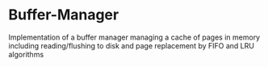 # Buffer-Manager
Implementation of a buffer manager managing a cache of pages in memory including reading/flushing to disk and page replacement by FIFO and LRU algorithms

